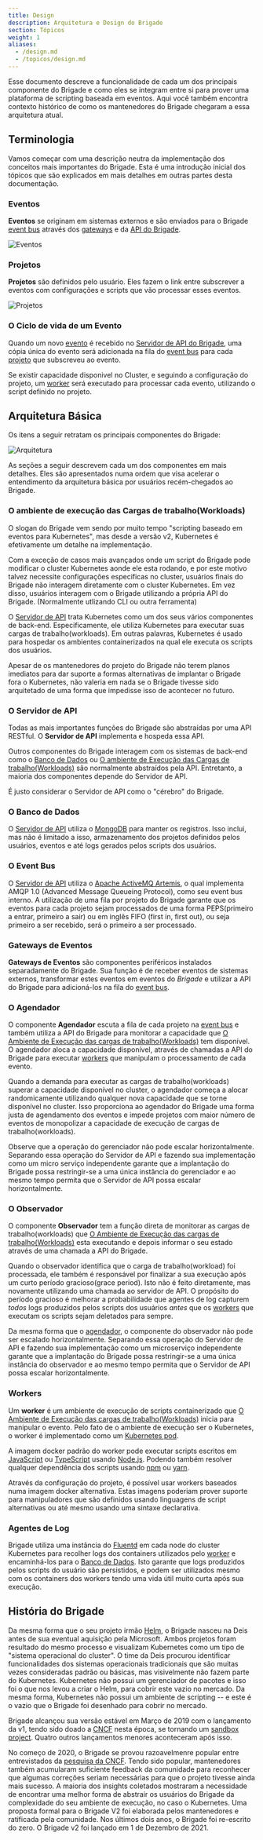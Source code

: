 ```yaml
---
title: Design
description: Arquitetura e Design do Brigade
section: Tópicos
weight: 1
aliases:
  - /design.md
  - /topicos/design.md
---
```


Esse documento descreve a funcionalidade de cada um dos principais componente do Brigade e 
como eles se integram entre si para prover uma plataforma de scripting baseada em 
eventos. Aqui você também encontra contexto histórico de como os mantenedores do Brigade chegaram a essa arquitetura atual.

## Terminologia

Vamos começar com uma descrição neutra da implementação dos conceitos mais
importantes do Brigade. Esta é uma introdução inicial dos tópicos que são explicados
em mais detalhes em outras partes desta documentação.

### Eventos

__Eventos__ se originam em sistemas externos e são enviados para o Brigade
[event bus](#o-event-bus) através dos [gateways](#gateways-de-eventos) e da
[API do Brigade](#o-servidor-de-api).

![Eventos](/img/design-events.png)

### Projetos

__Projetos__ são definidos pelo usuário. Eles fazem o link entre subscrever a eventos com configurações e scripts que vão processar esses eventos.

![Projetos](/img/design-projects.png)

### O Ciclo de vida de um Evento

Quando um novo [evento](#eventos) é recebido no [Servidor de API do Brigade](#o-servidor-de-api),
uma cópia única do evento será adicionada na fila do [event bus](#o-event-bus) para cada [projeto](#projetos)
que subscreveu ao evento.

Se existir capacidade disponivel no Cluster, e seguindo a configuração do projeto, um [worker](#workers)
será executado para processar cada evento, utilizando o script definido no projeto.

## Arquitetura Básica

Os itens a seguir retratam os principais componentes do Brigade:

![Arquitetura](/img/design-architecture.png)

As seções a seguir descrevem cada um dos componentes em mais detalhes. Eles
são apresentados numa ordem que visa acelerar o entendimento da arquitetura
básica por usuários recém-chegados ao Brigade.

### O ambiente de execução das Cargas de trabalho(Workloads)

O slogan do Brigade vem sendo por muito tempo "scripting baseado em eventos para Kubernetes",
mas desde a versão v2, Kubernetes é efetivamente um detalhe na implementação.

Com a exceção de casos mais avançados onde um script do Brigade pode modificar
o cluster Kubernetes aonde ele esta rodando, e por este motivo talvez necessite
configurações especificas no cluster, usuários finais do Brigade não interagem 
diretamente com o cluster Kubernetes. Em vez disso, usuários interagem com o Brigade
utilizando a própria API do Brigade. (Normalmente utlizando CLI ou outra ferramenta)

O [Servidor de API](#o-servidor-de-api) trata Kubernetes como um dos seus vários
componentes de back-end. Especificamente, ele utiliza Kubernetes para executar
suas cargas de trabalho(workloads). Em outras palavras, Kubernetes é usado para hospedar os ambientes
containerizados na qual ele executa os scripts dos usuários.

Apesar de os mantenedores do projeto do Brigade não terem planos imediatos para dar
suporte a formas alternativas de implantar o Brigade fora o Kubernetes, não valeria
em nada se o Brigade tivesse sido arquitetado de uma forma que impedisse isso de
acontecer no futuro.

### O Servidor de API

Todas as mais importantes funções do Brigade são abstraídas por uma API RESTful.
O __Servidor de API__ implementa e hospeda essa API.

Outros componentes do Brigade interagem com os sistemas de back-end como o
[Banco de Dados](#o-banco-de-dados) ou
[O ambiente de Execução das Cargas de trabalho(Workloads)](#o-ambiente-de-execução-das-cargas-de-trabalhoworkloads)
são normalmente abstraídos pela API. Entretanto, a maioria dos componentes depende
do Servidor de API.

É justo considerar o Servidor de API como o "cérebro" do Brigade.

### O Banco de Dados

O [Servidor de API](#o-servidor-de-api) utiliza o [MongoDB](https://www.mongodb.com/)
para manter os registros. Isso inclui, mas não é limitado a isso, armazenamento dos
projetos definidos pelos usuários, eventos e até logs gerados pelos scripts dos usuários.

### O Event Bus

O [Servidor de API](#o-servidor-de-api) utiliza o
[Apache ActiveMQ Artemis](https://activemq.apache.org/components/artemis/),
o qual implementa AMQP 1.0 (Advanced Message Queueing Protocol), como seu event bus
interno. A utilização de uma fila por projeto do Brigade garante que os eventos para cada
projeto sejam processados de uma forma PEPS(primeiro a entrar, primeiro a sair) ou em inglês
FIFO (first in, first out), ou seja primeiro a ser recebido, será o primeiro a ser processado.

### Gateways de Eventos

__Gateways de Eventos__ são componentes periféricos instalados separadamente do
Brigade. Sua função é de receber eventos de sistemas externos, transformar estes eventos
em eventos do _Brigade_ e utilizar a API do Brigade para adicioná-los na fila do
[event bus](#o-event-bus).

### O Agendador

O componente __Agendador__ escuta a fila de cada projeto na [event bus](#o-event-bus)
e também utiliza a API do Brigade para monitorar a capacidade que 
[O Ambiente de Execução das cargas de trabalho(Workloads)](#o-ambiente-de-execução-das-cargas-de-trabalhoworkloads)
tem disponível. O agendador aloca a capacidade disponível, através de chamadas a API do Brigade
para executar [workers](#workers) que manipulam o processamento de cada evento.

Quando a demanda para executar as cargas de trabalho(workloads) superar a capacidade disponível no cluster,
o agendador começa a alocar randomicamente utilizando qualquer nova capacidade que se torne disponível
no cluster. Isso proporciona ao agendador do Brigade uma forma justa de agendamento
dos eventos e impede projetos com maior número de eventos de monopolizar a capacidade
de execução de cargas de trabalho(workloads).

Observe que a operação do gerenciador não pode escalar horizontalmente. Separando
essa operação do Servidor de API e fazendo sua implementação como um micro serviço
independente garante que a implantação do Brigade possa restringir-se a uma única
instância do gerenciador e ao mesmo tempo permita que o Servidor de API possa
escalar horizontalmente.

### O Observador

O componente __Observador__ tem a função direta de monitorar as cargas de trabalho(workloads) que
[O Ambiente de Execução das cargas de trabalho(Workloads)](#o-ambiente-de-execução-das-cargas-de-trabalhoworkloads)
esta executando e depois informar o seu estado através de uma chamada a API do Brigade.

Quando o observador identifica que o carga de trabalho(workload) foi processada, ele também é responsável
por finalizar a sua execução após um curto período gracioso(grace period). Isto não
é feito diretamente, mas novamente utilizando uma chamada ao servidor de API. O propósito
do período gracioso é melhorar a probabilidade que agentes de log capturem _todos_ logs produzidos
pelos scripts dos usuários _antes_ que os [workers](#workers) que executam os scripts sejam
deletados para sempre.

Da mesma forma que o [agendador](#o-agendador), o componente do observador não pode ser
escalado horizontalmente. Separando essa operação do Servidor de API e fazendo sua
implementação como um microserviço independente garante que a implantação do Brigade
possa restringir-se a uma única instância do observador e ao mesmo tempo permita que o
Servidor de API possa escalar horizontalmente.

### Workers

Um __worker__ é um ambiente de execução de scripts containerizado que
[O Ambiente de Execução das cargas de trabalho(Workloads)](#o-ambiente-de-execução-das-cargas-de-trabalhoworkloads) inicia
para manipular o evento. Pelo fato de o ambiente de execução ser o Kubernetes, o worker
é implementado como um [Kubernetes pod](https://kubernetes.io/docs/concepts/workloads/pods/).

A imagem docker padrão do worker pode executar scripts escritos em
[JavaScript](https://en.wikipedia.org/wiki/JavaScript) ou
[TypeScript](https://www.typescriptlang.org/) usando
[Node.js](https://nodejs.org/). Podendo também resolver qualquer dependência dos
scripts usando
[npm](https://nodejs.org/en/knowledge/getting-started/npm/what-is-npm/) ou
[yarn](https://yarnpkg.com/).

Através da configuração do projeto, é possível usar workers baseados numa imagem docker
alternativa. Estas imagens poderiam prover suporte para manipuladores que são definidos
usando linguagens de script alternativas ou até mesmo usando uma sintaxe declarativa.

### Agentes de Log

Brigade utiliza uma instância do [Fluentd](https://www.fluentd.org/) em cada node do
cluster Kubernetes para recolher logs dos containers utilizados pelo [worker](#workers) 
e encaminhá-los para o [Banco de Dados](#o-banco-de-dados). Isto garante que logs produzidos 
pelos scripts do usuário são persistidos, e podem ser utilizados mesmo com os containers dos 
workers tendo uma vida útil muito curta após sua execução.

## História do Brigade

Da mesma forma que o seu projeto irmão [Helm](https://helm.sh/), o Brigade nasceu na Deis
antes de sua eventual aquisição pela Microsoft. Ambos projetos foram resultado
do mesmo processo e visualizam Kubernetes como um tipo de "sistema operacional
do cluster". O time da Deis procurou identificar funcionalidades dos sistemas
operacionais tradicionais que são muitas vezes consideradas padrão ou básicas,
mas visivelmente não fazem parte do Kubernetes. Kubernetes não possui
um gerenciador de pacotes e isso foi o que nos levou a criar o Helm, para cobrir
este vazio no mercado. Da mesma forma, Kubernetes não possui um ambiente de
scripting -- e este é o vazio que o Brigade foi desenhado para cobrir no mercado.

Brigade alcançou sua versão estável em Março de 2019 com o lançamento da v1, tendo sido doado a
[CNCF](https://www.cncf.io/) nesta época, se tornando um
[sandbox project](https://www.cncf.io/sandbox-projects/). Quatro outros lançamentos menores
aconteceram após isso.

No começo de 2020, o Brigade se provou razoavelmenre popular entre entrevistados da
[pesquisa da CNCF](https://www.cncf.io/wp-content/uploads/2020/08/CNCF_Survey_Report.pdf).
Tendo sido popular, mantenedores também acumularam suficiente feedback da comunidade para
reconhecer que algumas correções seriam necessárias para que o projeto tivesse ainda mais
sucesso. A maioria dos insights coletados mostraram a necessidade de encontrar uma melhor
forma de abstrair os usuários do Brigade da complexidade do seu ambiente de execução, no
caso o Kubernetes. Uma proposta formal para o Brigade V2 foi elaborada pelos mantenedores
e ratificada pela comunidade. Nos últimos dois anos, o Brigade foi re-escrito do zero. O
Brigade v2 foi lançado em 1 de Dezembro de 2021.